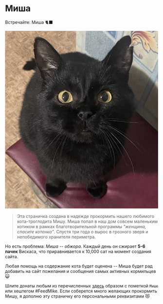 # Миша
Встречайте: Миша 🐈‍⬛

![Mike](https://raw.githubusercontent.com/bitcoin21ideas/Mike/main/images/photo_2023-02-02%2018.22.57.jpeg)

> Эта страничка создана в надежде прокормить нашего любимого кота-троглодита Мишу. Миша попал в наш дом совсем маленьким котиком в рамках благотворительной программы *"женщина, спасите котенка"*. Спустя три года о вырос в грозного зверя и непобедимого хранителя периметра.

Но есть проблема: *Миша -- обжора*. Каждый день он сжирает **5-6 пачек** Вискаса, что приравнивается к 10,000 сат на момент создания сайта.

Любая помощь на содержание кота будет оценена -- Миша будет рад добавить на сайт пожелания и сообщения самых активных кормильцев 😺

Шлите донаты любым из перечисленных [здесь](https://www.21ideas.org/contribute/) образом с пометкой `Мише` или хештегом #FeedMike. Если соберется много желающих прокормить Мишу, я дополню эту страничку его персональными реквизитами 😻
